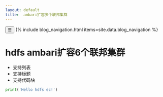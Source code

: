 ```yaml
---
layout: default
title:  ambari扩容多个联邦集群
---
```


<link rel="stylesheet" href="/assets/blog.css">
<script>
function toggleBlogNav() {
  var nav = document.querySelector('.blog-nav');
  nav.classList.toggle('collapsed');
}
</script>
  <nav class="blog-nav">
    <button class="collapse-btn" onclick="toggleBlogNav()">☰</button>
    {% include blog_navigation.html items=site.data.blog_navigation %}
  </nav>

# hdfs ambari扩容6个联邦集群

  - 支持列表
  - 支持标题
  - 支持代码块

  ```python
  print('Hello hdfs ec!')
  ```


